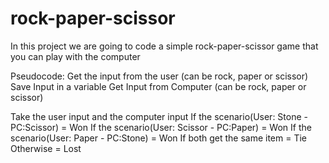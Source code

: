 # rock-paper-scissor
In this project we are going to code a simple rock-paper-scissor game that you can play with the computer

Pseudocode:
Get the input from the user (can be rock, paper or scissor)
Save Input in a variable 
Get Input from Computer (can be rock, paper or scissor)

Take the user input and the computer input
If the scenario(User: Stone - PC:Scissor) = Won
If the scenario(User: Scissor - PC:Paper) = Won
If the scenario(User: Paper - PC:Stone) = Won
If both get the same item = Tie
Otherwise = Lost